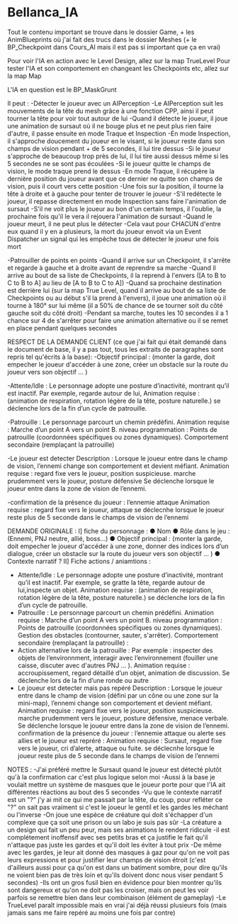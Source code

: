 ﻿# Bellanca_IA
 
 Tout le contenu important se trouve dans le dossier Game, + les AnimBlueprints où j'ai fait des trucs dans le dossier Meshes (+ le BP_Checkpoint dans Cours_AI mais il est pas si important que ça en vrai)

 Pour voir l'IA en action avec le Level Design, allez sur la map TrueLevel
 Pour tester l'IA et son comportement en changeant les Checkpoints etc, allez sur la map Map

 L'IA en question est le BP_MaskGrunt
 
 Il peut :
 -Détecter le joueur avec un AIPerception
	-Le AIPerception suit les mouvements de la tête du mesh grâce à une fonction CPP, ainsi il peut tourner la tête pour voir tout autour de lui
	-Quand il détecte le joueur, il joue une animation de sursaut où il ne bouge plus et ne peut plus rien faire d'autre, il passe ensuite en mode Traque et Inspection
		-En mode Inspection, il s'approche doucement du joueur en le visant, si le joueur reste dans son champs de vision pendant + de 5 secondes, il lui tire dessus
		-Si le joueur s'approche de beaucoup trop près de lui, il lui tire aussi dessus même si les 5 secondes ne se sont pas écoulées
	-Si le joueur quitte le champs de vision, le mode traque prend le dessus
		-En mode Traque, il récupère la dernière position du joueur avant que ce dernier ne quitte son champs de vision, puis il court vers cette position
		-Une fois sur la position, il tourne la tête à droite et à gauche pour tenter de trouver le joueur
			-S'il redétecte le joueur, il repasse directement en mode Inspection sans faire l'animation de sursaut
			-S'il ne voit plus le joueur au bon d'un certain temps, il l'oublie, la prochaine fois qu'il le vera il rejouera l'animation de sursaut
	-Quand le joueur meurt, il ne peut plus le détecter
		-Cela vaut pour CHACUN d'entre eux quand il y en a plusieurs, la mort du joueur envoit via un Event Dispatcher un signal qui les empêche tous de détecter le joueur
  		une fois mort

 -Patrouiller de points en points
	-Quand il arrive sur un Checkpoint, il s'arrête et regarde à gauche et à droite avant de reprendre sa marche
	-Quand il arrive au bout de sa liste de Checkpoints, il la reprend à l'envers ([A to B to C to B to A] au lieu de [A to B to C to A])
	-Quand sa prochaine destination est derrière lui (sur la map True Level, quand il arrive au bout de sa liste de Checkpoints ou au début s'il la prend à l'envers),
	il joue une animation où il tourne à 180° sur lui même (il a 50% de chance de se tourner soit du côté gauche soit du côté droit)
	-Pendant sa marche, toutes les 10 secondes il a 1 chance sur 4 de s'arrêter pour faire une animation alternative ou il se remet en place pendant quelques secondes


	
RESPECT DE LA DEMANDE CLIENT (ce que j'ai fait qui était demandé dans le document de base, il y a pas tout, tous les extraits de paragraphes sont repris tel qu'écrits à la base):
-Objectif principal : (monter la garde, doit empecher le joueur d'accéder à une zone, créer un obstacle sur la route du joueur vers son objectif … )

-Attente/Idle : Le personnage adopte une posture d’inactivité, montrant qu’il est inactif. Par exemple, regarde autour de lui, 
Animation requise : (animation de respiration, rotation légère de la tête, posture naturelle.) 
se déclenche lors de la fin d’un cycle de patrouille.

-Patrouille : Le personnage parcourt un chemin prédéfini.
Animation requise : Marche d’un point A vers un point B.
niveau programmation : Points de patrouille (coordonnées spécifiques ou zones dynamiques).
Comportement secondaire (remplaçant la patrouille)

-Le joueur est detecter
Description : Lorsque le joueur entre dans le champ de vision, l’ennemi change son comportement et devient méfiant.
Animation requise : regard fixe vers le joueur, position suspicieuse. marche prudemment
vers le joueur, posture défensive
Se déclenche lorsque le joueur entre dans la zone de vision de l’ennemi.

-confirmation de la présence du joueur :
l’ennemie attaque
Animation requise : regard fixe vers le joueur, attaque
se déclecnhe lorsque le joueur reste plus de 5 seconde dans le champs de vision de
l’ennemi



DEMANDE ORIGINALE :
I] fiche du personnage :
● Nom
● Rôle dans le jeu : (Ennemi, PNJ neutre, allié, boss…)
● Objectif principal : (monter la garde, doit empecher le joueur d'accéder à une zone,
donner des indices lors d’un dialogue, créer un obstacle sur la route du joueur vers
son objectif … )
● Contexte narratif ?
II] Fiche actions / aniamtions :
- Attente/Idle : Le personnage adopte une posture d’inactivité, montrant qu’il est inactif.
Par exemple, se gratte la tête, regarde autour de lui,inspecte un objet.
Animation requise : (animation de respiration, rotation légère de la tête, posture naturelle.)
se déclenche lors de la fin d’un cycle de patrouille.
- Patrouille : Le personnage parcourt un chemin prédéfini.
Animation requise : Marche d’un point A vers un point B.
niveau programmation :
Points de patrouille (coordonnées spécifiques ou zones dynamiques).
Gestion des obstacles (contourner, sauter, s'arrêter).
Comportement secondaire (remplaçant la patrouille) :
- Action alternative lors de la patrouille :
Par exemple : inspecter des objets de l’environnment, interagir avec l’environnement (fouiller
une caisse, discuter avec d'autres PNJ … ).
Animation requise : accroupissement, regard détaillé d’un objet, animation de discussion.
Se déclenche lors de la fin d’une ronde ou autre
- Le joueur est detecter mais pas repéré
Description : Lorsque le joueur entre dans le champ de vision (défini par un cône ou une
zone sur la mini-map), l’ennemi change son comportement et devient méfiant.
Animation requise : regard fixe vers le joueur, position suspicieuse. marche prudemment
vers le joueur, posture défensive, menace verbale.
Se déclenche lorsque le joueur entre dans la zone de vision de l’ennemi.
confirmation de la présence du joueur :
l’ennemie attaque ou alerte ses allies et le joueur est repréré :
Animation requise : Sursaut, regard fixe vers le joueur, cri d’alerte, attaque ou fuite.
se déclecnhe lorsque le joueur reste plus de 5 seconde dans le champs de vision de
l’ennemi



NOTES :
-J'ai préféré mettre le Sursaut quand le joueur est détecté plutôt qu'à la confirmation car c'est plus logique selon moi
-Aussi à la base je voulait mettre un système de masques que le joueur porte pour que l'IA ait différentes réactions au bout des 5 secondes
-Vu que le contexte narratif est un "?" j'y ai mit ce qui me passait par la tête, du coup, pour refléter ce "?" on sait pas vraiment si c'est le joueur le gentil et les gardes les méchant ou l'inverse
	-On joue une espèce de créature qui doit s'échapper d'un complexe que ça soit une prison ou un labo je suis pas sûr
	-La créature a un design qui fait un peu peur, mais ses animations le rendent ridicule
	-il est complétement inoffensif avec ses petits bras et ça justifie le fait qu'il n'attaque pas juste les gardes et qu'il doit les éviter à tout prix
	-De même avec les gardes, je leur ait donné des masques à gaz pour qu'on ne voit pas leurs expressions et pour justifier leur champs de vision étroit
	(c'est d'ailleurs aussi pour ça qu'on est dans un batiment sombre, pour dire qu'ils ne voient bien pas de très loin et qu'ils doivent donc nous viser pendant 5 secondes)
	-Ils ont un gros fusil bien en évidence pour bien montrer qu'ils sont dangereux et qu'on ne doit pas les croiser, mais on peut les voir parfois se remettre bien dans leur combinaison (élément de gameplay)
-Le TrueLevel paraît impossible mais en vrai j'ai déjà réussi plusieurs fois (mais jamais sans me faire repéré au moins une fois par contre)
